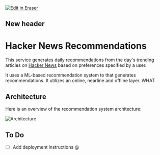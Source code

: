 [![Edit in Eraser](https://firebasestorage.googleapis.com/v0/b/second-petal-295822.appspot.com/o/images%2Fgithub%2FOpen%20in%20Eraser.svg?alt=media&token=968381c8-a7e7-472a-8ed6-4a6626da5501)](https://app.eraser.io/workspace/1s1ejO9V9pJ5S8wEbFQq)
## New header


# Hacker News Recommendations
This service generates daily recommendations from the day's trending articles on [﻿Hacker News](https://news.ycombinator.com/) based on preferences specified by a user.

It uses a ML-based recommendation system to that generates recommendations. It utilizes an online, nearline and offline layer. WHAT

## Architecture
Here is an overview of the recommendation system architecture:

![Architecture](https://firebasestorage.googleapis.com/v0/b/second-petal-295822.appspot.com/o/images%2Fworkspaces%2F1s1ejO9V9pJ5S8wEbFQq%2FreS6fUv66LcKWYn8yV2OvCPvwSm2%2F---figure---9xlL-dbpVvLG06NdD67Bw---figure---iRsDjD3F9GM815UdBCoKXA.svg?alt=media&token=eaf34aa4-eeea-41a7-82d4-a416f509c4cf "Architecture")

## To Do
- [ ] Add deployment instructions  @ 



<!--- Eraser file: https://app.eraser.io/workspace/1s1ejO9V9pJ5S8wEbFQq --->